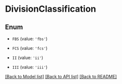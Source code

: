 # DivisionClassification


## Enum

* `FBS` (value: `'fbs'`)

* `FCS` (value: `'fcs'`)

* `II` (value: `'ii'`)

* `III` (value: `'iii'`)

[[Back to Model list]](../README.md#documentation-for-models) [[Back to API list]](../README.md#documentation-for-api-endpoints) [[Back to README]](../README.md)


